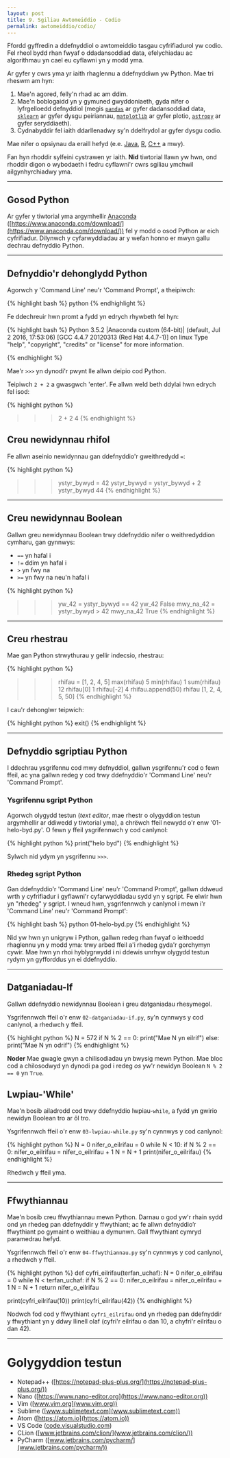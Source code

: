 ```yaml
---
layout: post
title: 9. Sgiliau Awtomeiddio - Codio
permalink: awtomeiddio/codio/
---
```


Ffordd gyffredin a ddefnyddiol o awtomeiddio tasgau cyfrifiadurol yw codio.
Fel rheol bydd rhan fwyaf o ddadansoddiad data, efelychiadau ac algorithmau yn
cael eu cyflawni yn y modd yma.

Ar gyfer y cwrs yma yr iaith rhaglennu a ddefnyddiwn yw Python.
Mae tri rheswm am hyn:
 
 1. Mae'n agored, felly'n rhad ac am ddim.
 2. Mae'n boblogaidd yn y gymuned gwyddoniaeth, gyda nifer o lyfrgelloedd
 defnyddiol (megis [`pandas`](https://pandas.pydata.org/) ar gyfer dadansoddiad
 data, [`sklearn`](http://scikit-learn.org/stable/) ar gyfer dysgu peiriannau,
 [`matplotlib`](https://matplotlib.org/) ar gyfer plotio,
 [`astropy`](http://www.astropy.org/) ar gyfer seryddiaeth).
 3. Cydnabyddir fel iaith ddarllenadwy sy'n ddelfrydol ar gyfer dysgu codio.

Mae nifer o opsiynau da eraill hefyd (e.e.
[Java](https://java.com/en/download/), [R](https://www.r-project.org/),
[C++](http://www.cplusplus.com/) a mwy).

Fan hyn rhoddir sylfeini cystrawen yr iaith.
**Nid** tiwtorial llawn yw hwn, ond rhoddir digon o wybodaeth i fedru cyflawni'r
cwrs sgiliau ymchwil ailgynhyrchiadwy yma.

---

## Gosod Python

Ar gyfer y tiwtorial yma argymhellir
[Anaconda](https://www.anaconda.com/download/)
([https://www.anaconda.com/download/](https://www.anaconda.com/download/)) fel y
modd o osod Python ar eich cyfrifiadur.
Dilynwch y cyfarwyddiadau ar y wefan honno er mwyn gallu dechrau defnyddio
Python.

---

## Defnyddio'r dehonglydd Python

Agorwch y 'Command Line' neu'r 'Command Prompt', a theipiwch:

{% highlight bash %}
python
{% endhighlight %}

Fe ddechreuir hwn promt a fydd yn edrych rhywbeth fel hyn:

{% highlight bash %}
Python 3.5.2 |Anaconda custom (64-bit)| (default, Jul  2 2016, 17:53:06) 
[GCC 4.4.7 20120313 (Red Hat 4.4.7-1)] on linux
Type "help", "copyright", "credits" or "license" for more information.
>>> 
{% endhighlight %}

Mae'r `>>>` yn dynodi'r pwynt lle allwn deipio cod Python.

Teipiwch `2 + 2` a gwasgwch 'enter'.
Fe allwn weld beth ddylai hwn edrych fel isod:

{% highlight python %}
>>> 2 + 2
4
{% endhighlight %}

## Creu newidynnau rhifol

Fe allwn aseinio newidynnau gan ddefnyddio'r gweithredydd `=`:

{% highlight python %}
>>> ystyr_bywyd = 42
>>> ystyr_bywyd = ystyr_bywyd + 2
>>> ystyr_bywyd
44
{% endhighlight %}

---

## Creu newidynnau Boolean

Gallwn greu newidynnau Boolean trwy ddefnyddio nifer o weithredyddion cymharu,
gan gynnwys:

- `==` yn hafal i
- `!=` ddim yn hafal i
- `>` yn fwy na
- `>=` yn fwy na neu'n hafal i

{% highlight python %}
>>> yw_42 = ystyr_bywyd == 42
>>> yw_42
False
>>> mwy_na_42 = ystyr_bywyd > 42
>>> mwy_na_42
True
{% endhighlight %}

---

## Creu rhestrau

Mae gan Python strwythurau y gellir indecsio, rhestrau:

{% highlight python %}
>>> rhifau = [1, 2, 4, 5]
>>> max(rhifau)
5
>>> min(rhifau)
1
>>> sum(rhifau)
12
>>> rhifau[0]
1
>>> rhifau[-2]
4
>>> rhifau.append(50)
>>> rhifau
[1, 2, 4, 5, 50]
{% endhighlight %}

I cau'r dehonglwr teipwich:

{% highlight python %}
exit()
{% endhighlight %}

---

## Defnyddio sgriptiau Python

I ddechrau ysgrifennu cod mwy defnyddiol, gallwn ysgrifennu'r cod o fewn ffeil,
ac yna gallwn redeg y cod trwy ddefnyddio'r 'Command Line' neu'r 'Command
Prompt'.


### Ysgrifennu sgript Python

Agorwch olygydd testun (*text editor*, mae rhestr o olygyddion testun
argymhellir ar ddiwedd y tiwtorial yma), a chrëwch ffeil newydd o'r enw
'01-helo-byd.py'.
O fewn y ffeil ysgrifennwch y cod canlynol:

{% highlight python %}
print("helo byd")
{% endhighlight %}

Sylwch nid ydym yn ysgrifennu `>>>`.

### Rhedeg sgript Python

Gan ddefnyddio'r 'Command Line' neu'r 'Command Prompt', gallwn ddweud wrth y
cyfrifiadur i gyflawni'r cyfarwyddiadau sydd yn y sgript.
Fe elwir hwn yn "rhedeg" y sgript.
I wneud hwn, ysgrifennwch y canlynol i mewn i'r 'Command Line' neu'r 'Command
Prompt':

{% highlight bash %}
python 01-helo-byd.py
{% endhighlight %}

Nid yw hwn yn unigryw i Python, gallwn redeg rhan fwyaf o ieithoedd rhaglennu
yn y modd yma: trwy arbed ffeil a'i rhedeg gyda'r gorchymyn cywir.
Mae hwn yn rhoi hyblygrwydd i ni ddewis unrhyw olygydd testun rydym yn
gyfforddus yn ei ddefnyddio.

---

## Datganiadau-If

Gallwn ddefnyddio newidynnau Boolean i greu datganiadau rhesymegol.

Ysgrifennwch ffeil o'r enw `02-datganiadau-if.py`, sy'n cynnwys y cod canlynol,
a rhedwch y ffeil.

{% highlight python %}
N = 572
if N % 2 == 0:
    print("Mae N yn eilrif")
else:
    print("Mae N yn odrif")
{% endhighlight %}

**Noder** Mae gwagle gwyn a chilisodiadau yn bwysig mewn Python.
Mae bloc cod a chilosodwyd yn dynodi pa god i redeg *os* yw'r newidyn Boolean
`N % 2 == 0` yn `True`.

## Lwpiau-'While'

Mae'n bosib ailadrodd cod trwy ddefnyddio lwpiau-`while`, a fydd yn gwirio
newidyn Boolean tro ar ôl tro.

Ysgrifennwch ffeil o'r enw `03-lwpiau-while.py` sy'n cynnwys y cod canlynol:

{% highlight python %}
N = 0
nifer_o_eilrifau = 0
while N < 10:
    if N % 2 == 0:
        nifer_o_eilrifau = nifer_o_eilrifau + 1
    N = N + 1
print(nifer_o_eilrifau)
{% endhighlight %}

Rhedwch y ffeil yma.

---

## Ffwythiannau

Mae'n bosib creu ffwythiannau mewn Python.
Darnau o god yw'r rhain sydd ond yn rhedeg pan ddefnyddir y ffwythiant; ac fe
allwn defnyddio’r ffwythiant po gymaint o weithiau a dymunwn.
Gall ffwythiant cymryd paramedrau hefyd.

Ysgrifennwch ffeil o'r enw `04-ffwythiannau.py` sy'n cynnwys y cod canlynol, a
rhedwch y ffeil.

{% highlight python %}
def cyfri_eilrifau(terfan_uchaf):
    N = 0
    nifer_o_eilrifau = 0
    while N < terfan_uchaf:
        if N % 2 == 0:
            nifer_o_eilrifau = nifer_o_eilrifau + 1
        N = N + 1
    return nifer_o_eilrifau

print(cyfri_eilrifau(10))
print(cyfri_eilrifau(42))
{% endhighlight %}

Nodwch fod cod y ffwythiant `cyfri_eilrifau` ond yn rhedeg pan ddefnyddir y
ffwythiant yn y ddwy llinell olaf (cyfri'r eilrifau o dan 10, a chyfri'r
eilrifau o dan 42).

---

# Golygyddion testun

+ Notepad++ ([https://notepad-plus-plus.org/](https://notepad-plus-plus.org/))
+ Nano ([https://www.nano-editor.org](https://www.nano-editor.org))
+ Vim ([www.vim.org](www.vim.org))
+ Sublime ([www.sublimetext.com](www.sublimetext.com))
+ Atom ([https://atom.io](https://atom.io))
+ VS Code ([code.visualstudio.com](code.visualstudio.com))
+ CLion ([www.jetbrains.com/clion/](www.jetbrains.com/clion/))
+ PyCharm ([www.jetbrains.com/pycharm/](www.jetbrains.com/pycharm/))
